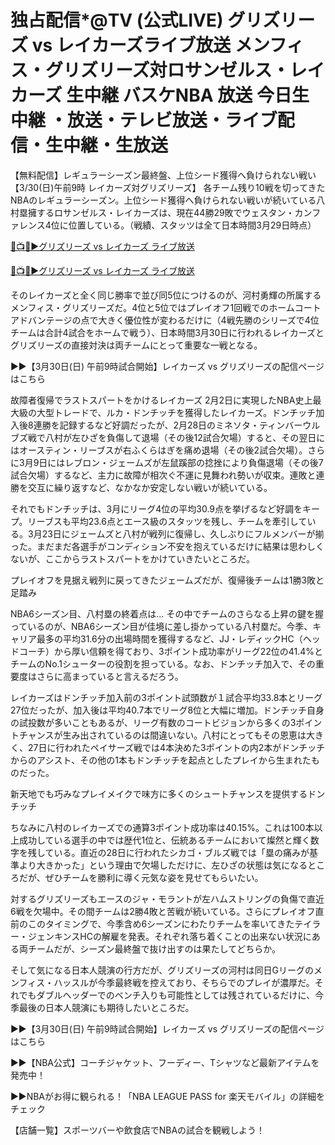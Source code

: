 # 独占配信*@TV (公式LIVE) グリズリーズ vs レイカーズライブ放送 メンフィス・グリズリーズ対ロサンゼルス・レイカーズ 生中継 バスケNBA 放送 今日生中継 ・放送・テレビ放送・ライブ配信・生中継・生放送

【無料配信】レギュラーシーズン最終盤、上位シード獲得へ負けられない戦い【3/30(日)午前9時 レイカーズ対グリズリーズ】
各チーム残り10戦を切ってきたNBAのレギュラーシーズン。上位シード獲得へ負けられない戦いが続いている八村塁擁するロサンゼルス・レイカーズは、現在44勝29敗でウェスタン・カンファレンス4位に位置している。（戦績、スタッツは全て日本時間3月29日時点）

[🔴📺🏀▶グリズリーズ vs レイカーズ ライブ放送](https://jsports-hq.com/basketball/?nba_jp)

[🔴📺🏀▶グリズリーズ vs レイカーズ ライブ放送](https://jsports-hq.com/basketball/?nba_jp)

そのレイカーズと全く同じ勝率で並び同5位につけるのが、河村勇輝の所属するメンフィス・グリズリーズだ。4位と5位ではプレイオフ1回戦でのホームコートアドバンテージの点で大きく優位性が変わるだけに（4戦先勝のシリーズで4位チームは合計4試合をホームで戦う）、日本時間3月30日に行われるレイカーズとグリズリーズの直接対決は両チームにとって重要な一戦となる。

▶▶【3月30日(日) 午前9時試合開始】レイカーズ vs グリズリーズの配信ページはこちら

故障者復帰でラストスパートをかけるレイカーズ
2月2日に実現したNBA史上最大級の大型トレードで、ルカ・ドンチッチを獲得したレイカーズ。ドンチッチ加入後8連勝を記録するなど好調だったが、2月28日のミネソタ・ティンバーウルブズ戦で八村が左ひざを負傷して退場（その後12試合欠場）すると、その翌日にはオースティン・リーブスが右ふくらはぎを痛め退場（その後2試合欠場）。さらに3月9日にはレブロン・ジェームズが左鼠蹊部の捻挫により負傷退場（その後7試合欠場）するなど、主力に故障が相次ぐ不運に見舞われ勢いが収束。連敗と連勝を交互に繰り返すなど、なかなか安定しない戦いが続いている。

それでもドンチッチは、3月にリーグ4位の平均30.9点を挙げるなど好調をキープ。リーブスも平均23.6点とエース級のスタッツを残し、チームを牽引している。3月23日にジェームズと八村が戦列に復帰し、久しぶりにフルメンバーが揃った。まだまだ各選手がコンディション不安を抱えているだけに結果は思わしくないが、ここからラストスパートをかけていきたいところだ。


プレイオフを見据え戦列に戻ってきたジェームズだが、復帰後チームは1勝3敗と足踏み

NBA6シーズン目、八村塁の終着点は…
その中でチームのさらなる上昇の鍵を握っているのが、NBA6シーズン目が佳境に差し掛かっている八村塁だ。今季、キャリア最多の平均31.6分の出場時間を獲得するなど、JJ・レディックHC（ヘッドコーチ）から厚い信頼を得ており、3ポイント成功率がリーグ22位の41.4%とチームのNo.1シューターの役割を担っている。なお、ドンチッチ加入で、その重要度はさらに高まっていると言えるだろう。

レイカーズはドンチッチ加入前の3ポイント試頭数が１試合平均33.8本とリーグ27位だったが、加入後は平均40.7本でリーグ8位と大幅に増加。ドンチッチ自身の試投数が多いこともあるが、リーグ有数のコートビジョンから多くの3ポイントチャンスが生み出されているのは間違いない。八村にとってもその恩恵は大きく、27日に行われたペイサーズ戦では4本決めた3ポイントの内2本がドンチッチからのアシスト、その他の1本もドンチッチを起点としたプレイから生まれたものだった。


新天地でも巧みなプレイメイクで味方に多くのシュートチャンスを提供するドンチッチ

ちなみに八村のレイカーズでの通算3ポイント成功率は40.15%。これは100本以上成功している選手の中では歴代1位と、伝統あるチームにおいて燦然と輝く数字を残している。直近の28日に行われたシカゴ・ブルズ戦では「塁の痛みが基準より大きかった」という理由で欠場しただけに、左ひざの状態は気になるところだが、ぜひチームを勝利に導く元気な姿を見せてもらいたい。

対するグリズリーズもエースのジャ・モラントが左ハムストリングの負傷で直近6戦を欠場中。その間チームは2勝4敗と苦戦が続いている。さらにプレイオフ直前のこのタイミングで、今季含め6シーズンにわたりチームを率いてきたテイラー・ジェンキンスHCの解雇を発表。それぞれ落ち着くことの出来ない状況にある両チームだが、シーズン最終盤で抜け出すのは果たしてどちらか。

そして気になる日本人競演の行方だが、グリズリーズの河村は同日Gリーグのメンフィス・ハッスルが今季最終戦を控えており、そちらでのプレイが濃厚だ。それでもダブルヘッダーでのベンチ入りも可能性としては残されているだけに、今季最後の日本人競演にも期待したいところだ。

▶▶【3月30日(日) 午前9時試合開始】レイカーズ vs グリズリーズの配信ページはこちら

▶▶【NBA公式】コーチジャケット、フーディー、Tシャツなど最新アイテムを発売中！

▶▶NBAがお得に観られる！「NBA LEAGUE PASS for 楽天モバイル」の詳細をチェック

【店舗一覧】スポーツバーや飲食店でNBAの試合を観戦しよう！
